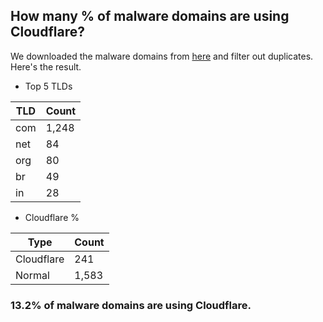 ## How many % of malware domains are using Cloudflare?


We downloaded the malware domains from [here](https://urlhaus.abuse.ch) and filter out duplicates.
Here's the result.


[//]: # (start replacement)


- Top 5 TLDs

| TLD | Count |
| --- | --- |
| com | 1,248 |
| net | 84 |
| org | 80 |
| br | 49 |
| in | 28 |


- Cloudflare %

| Type | Count |
| --- | --- |
| Cloudflare | 241 |
| Normal | 1,583 |


### 13.2% of malware domains are using Cloudflare.